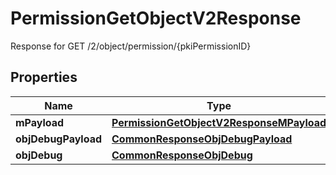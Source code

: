 

# PermissionGetObjectV2Response

Response for GET /2/object/permission/{pkiPermissionID}

## Properties

| Name | Type | Description | Notes |
|------------ | ------------- | ------------- | -------------|
|**mPayload** | [**PermissionGetObjectV2ResponseMPayload**](PermissionGetObjectV2ResponseMPayload.md) |  |  |
|**objDebugPayload** | [**CommonResponseObjDebugPayload**](CommonResponseObjDebugPayload.md) |  |  [optional] |
|**objDebug** | [**CommonResponseObjDebug**](CommonResponseObjDebug.md) |  |  [optional] |




